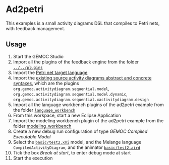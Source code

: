 # Ad2petri

This examples is a small activity diagrams DSL that compiles to Petri nets, with feedback management.

## Usage

1. Start the GEMOC Studio
2. Import all the plugins of the feedback engine from the folder [`../../plugins`](../../plugins)
3. Import the [Petri net target language](https://github.com/gemoc/petrinet/tree/master/petrinetv1)
4. Import the [existing source activity diagrams abstract and concrete syntaxes](https://github.com/gemoc/activitydiagram/tree/master/dev/gemoc_sequential/language_workbench), which are the plugins `org.gemoc.activitydiagram.sequential.model`, `org.gemoc.activitydiagram.sequential.model.dynamic`, `org.gemoc.activitydiagram.sequential.xactivitydiagram.design`
5. Import all the language workbench plugins of the ad2petri example from the folder [`language_workbench`](language_workbench)
6. From this workpace, start a new Eclipse Application
7. Import the modeling workbench plugin of the ad2petri example from the folder [modeling_workbench](modeling_workbench)
8. Create a new debug run configuration of type *GEMOC Compiled Executable Model*
9. Select the [`basic/test2.xmi`](modeling_workbench/org.gemoc.activitydiagram.sequential.ad2petri.models/basic/test2.xmi) model, and the Melange language `CompiledActivityDiagram`, and the animator [`basic/test2.aird`](modeling_workbench/org.gemoc.activitydiagram.sequential.ad2petri.models/basic/test2.aird)
10. Tick the box *Break at start*, to enter debug mode at start
11. Start the execution
